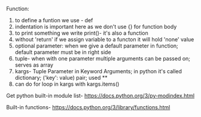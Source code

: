 Function:
1. to define a funtion we use - def
2. indentation is important here as we don't use {} for function body
3. to print something we write print()- it's also a function
4. without 'return' if we assign variable to a functon it will hold 'none' value
5. optional parameter: when we give a default parameter in function; default parameter must be in right side  
6. tuple- when with one parameter multiple arguments can be passed on; serves as array
7. kargs- Tuple Parameter in Keyword Arguments; in python it's called dictionary; ('key': value) pair; used **
8. can do for loop in kargs with kargs.items()

Get python built-in module list- https://docs.python.org/3/py-modindex.html 

Built-in functions- https://docs.python.org/3/library/functions.html